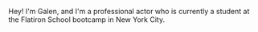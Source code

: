 Hey! I'm Galen, and I'm a professional actor who is currently a student at the Flatiron School bootcamp in New York City.
